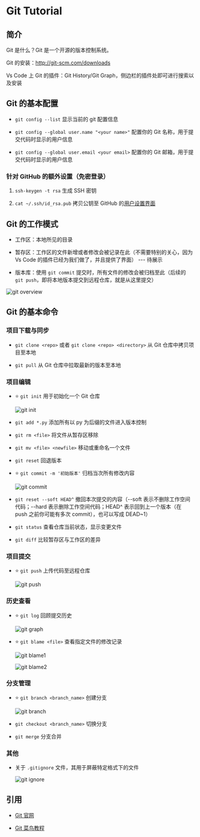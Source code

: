 # Git Tutorial

## 简介

Git 是什么？Git 是一个开源的版本控制系统。

Git 的安装：<http://git-scm.com/downloads>

Vs Code 上 Git 的插件：Git History/Git Graph，侧边栏的插件处即可进行搜索以及安装

## Git 的基本配置

- `git config --list` 显示当前的 git 配置信息

- `git config --global user.name "<your name>"` 配置你的 Git 名称，用于提交代码时显示的用户信息

- `git config --global user.email <your email>` 配置你的 Git 邮箱，用于提交代码时显示的用户信息

### 针对 GitHub 的额外设置（免密登录）

1. `ssh-keygen -t rsa` 生成 SSH 密钥

1. `cat ~/.ssh/id_rsa.pub` 拷贝公钥至 GitHub 的[用户设置界面](https://github.com/settings/keys)

## Git 的工作模式

- 工作区：本地所见的目录

- 暂存区：工作区的文件新增或者修改会被记录在此（不需要特别的关心，因为 Vs Code 的插件已经为我们做了，并且提供了界面） --- 待展示

- 版本库：使用 `git commit` 提交时，所有文件的修改会被归档至此（后续的 `git push`，即将本地版本提交到远程仓库，就是从这里提交）

![git overview](./png/git-overview.png)

## Git 的基本命令

### 项目下载与同步

- `git clone <repo>` 或者 `git clone <repo> <directory>` 从 Git 仓库中拷贝项目至本地

- `git pull` 从 Git 仓库中拉取最新的版本至本地

### 项目编辑

- :star: `git init` 用于初始化一个 Git 仓库

  ![git init](./png/git-init.png)

- `git add *.py` 添加所有以 py 为后缀的文件进入版本控制

- `git rm <file>` 将文件从暂存区移除

- `git mv <file> <newfile>` 移动或重命名一个文件

- `git reset` 回退版本

- :star: `git commit -m '初始版本'` 归档当次所有修改内容

  ![git commit](./png/git-commit.png)

- `git reset --soft HEAD^` 撤回本次提交的内容（--soft 表示不删除工作空间代码；--hard 表示删除工作空间代码；HEAD^ 表示回到上一个版本（在 push 之前你可能有多次 commit），也可以写成 DEAD~1）

- `git status` 查看仓库当前状态，显示变更文件

- `git diff` 比较暂存区与工作区的差异

### 项目提交

- :star: `git push` 上传代码至远程仓库

  ![git push](./png/git-push.png)

### 历史查看

- :star: `git log` 回顾提交历史

  ![git graph](./png/git-graph.png)

- :star: `git blame <file>` 查看指定文件的修改记录

  ![git blame1](./png/git-blame1.png)

  ![git blame2](./png/git-blame2.png)

### 分支管理

- :star: `git branch <branch_name>` 创建分支

  ![git branch](./png/git-branch.png)

- `git checkout <branch_name>` 切换分支

- `git merge` 分支合并

### 其他

- 关于 `.gitignore` 文件，其用于屏蔽特定格式下的文件

  ![git ignore](./png/git-ignore.png)

## 引用

- [Git 官网](https://git-scm.com/)

- [Git 菜鸟教程](https://www.runoob.com/git/git-tutorial.html)

